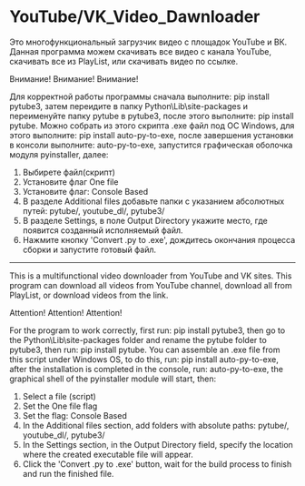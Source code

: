 # YouTube/VK_Video_Dawnloader
Это многофункциональный загрузчик видео с площадок YouTube и ВК.
Данная программа можем скачивать все видео с канала YouTube, скачивать все из PlayList, или скачивать видео по ссылке. 

Внимание! 
Внимание! 
Внимание! 

Для корректной работы программы сначала выполните: pip install pytube3, затем переидите в папку Python\Lib\site-packages и переименуйте папку pytube в pytube3, после этого выполните: pip install pytube. 
Можно собрать из этого скрипта .exe файл под ОС Windows, для этого выполните: pip install auto-py-to-exe, после завершения установки в консоли выполните: auto-py-to-exe, запустится графическая оболочка модуля pyinstaller, далее:
1) Выбирете файл(скрипт)
2) Установите флаг One file
3) Установите флаг: Console Based
4) В разделе Additional files добавьте папки с указанием абсолютных путей: pytube/,  youtube_dl/, pytube3/
5) В разделе Settings, в поле Output Directory укажите место, где появится созданный исполняемый файл.
6) Нажмите кнопку 'Convert .py to .exe', дождитесь окончания процесса сборки и запустите готовый файл.
_________________________________________________________________________________________________________________________________________________________________________

This is a multifunctional video downloader from YouTube and VK sites.
This program can download all videos from YouTube channel, download all from PlayList, or download videos from the link.

Attention! 
Attention!
Attention!

For the program to work correctly, first run: pip install pytube3, then go to the Python\Lib\site-packages folder and rename the pytube folder to pytube3, then run: pip install pytube.
You can assemble an .exe file from this script under Windows OS, to do this, run: pip install auto-py-to-exe, after the installation is completed in the console, run: auto-py-to-exe, the graphical shell of the pyinstaller module will start, then:
1) Select a file (script)
2) Set the One file flag
3) Set the flag: Console Based
4) In the Additional files section, add folders with absolute paths: pytube/, youtube_dl/, pytube3/
5) In the Settings section, in the Output Directory field, specify the location where the created executable file will appear.
6) Click the 'Convert .py to .exe' button, wait for the build process to finish and run the finished file.
